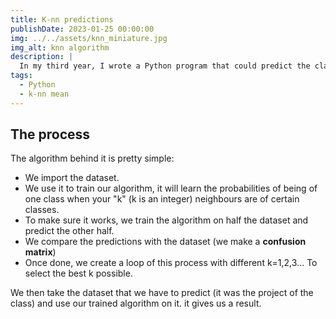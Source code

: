 ```yaml
---
title: K-nn predictions
publishDate: 2023-01-25 00:00:00
img: ../../assets/knn_miniature.jpg
img_alt: knn algorithm
description: |
  In my third year, I wrote a Python program that could predict the classes of variables of a dataset by training it on another dataset with the k-nn algorithm
tags:
  - Python
  - k-nn mean
---
```


## The process
The algorithm behind it is pretty simple:
- We import the dataset.
- We use it to train our algorithm, it will learn the probabilities of being of one class when your "k" (k is an integer) neighbours are of certain classes.
- To make sure it works, we train the algorithm on half the dataset and predict the other half.
- We compare the predictions with the dataset (we make a **confusion matrix**)
- Once done, we create a loop of this process with different k=1,2,3... To select the best k possible.

We then take the dataset that we have to predict (it was the project of the class) and use our trained algorithm on it. it gives us a result.
